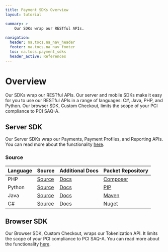 ```yaml
---
title: Payment SDKs Overview
layout: tutorial

summary: >
    Our SDKs wrap our RESTful APIs.
    
navigation:
  header: na.tocs.na_nav_header
  footer: na.tocs.na_nav_footer
  toc: na.tocs.payment_sdks
  header_active: References
---
```


# Overview
Our SDKs wrap our RESTful APIs. Our server and mobile SDKs make it easy for you to use our RESTful APIs in a range of languages: C#, Java, PHP, and Python. Our browser SDK, Custom Checkout, limits the scope of your PCI compliance to PCI SAQ-A.


## Server SDK
Our Server SDKs wrap our Payments, Payment Profiles, and Reporting APIs. You can read more about the functionality [here](./take_payments).

### Source

| Language | Source                  | Additional Docs     | Packet Repository  |
| -------- | ----------------------- | ------------------- | ------------------ |
| PHP      | [Source][php-source]    | [Docs][php-docs]    | [Composer][php-pm] |
| Python   | [Source][python-source] | [Docs][python-docs] | [PIP][python-pm]   |
| Java     | [Source][java-source]   | [Docs][java-docs]   | [Maven][java-pm]   |
| C#       | [Source][csharp-source] | [Docs][csharp-docs] | [Nuget][csharp-pm] |


[php-source]: https://github.com/beanstream/beanstream-php
[php-docs]: https://github.com/beanstream/beanstream-php/wiki
[python-source]: https://github.com/beanstream/beanstream-python
[python-docs]: https://github.com/beanstream/beanstream-python/blob/master/README.markdown
[java-source]: https://github.com/beanstream/beanstream-java
[java-docs]: https://github.com/beanstream/beanstream-java/wiki
[csharp-source]: https://github.com/beanstream/beanstream-dotnet
[csharp-docs]: https://github.com/beanstream/beanstream-dotnet/wiki


[php-pm]: https://packagist.org/packages/beanstream/beanstream
[python-pm]: https://pypi.python.org/pypi/beanstream/1.0.1
[java-pm]: https://mvnrepository.com/artifact/com.beanstream.api
[csharp-pm]: https://www.nuget.org/packages/Beanstream/

## Browser SDK
Our Browser SDK, Custom Checkout, wraps our Tokenization API. It limits the scope of your PCI compliance to PCI SAQ-A. You can read more about the functionality [here](/docs/guides/custom_checkout/).
